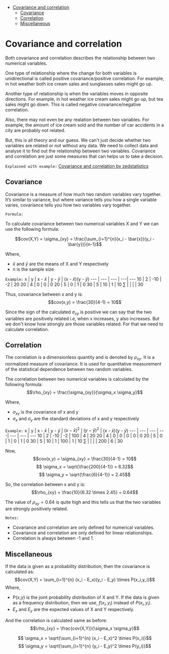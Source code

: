 - [Covariance and correlation](#covariance-and-correlation)
  - [Covariance](#covariance)
  - [Correlation](#correlation)
  - [Miscellaneous](#miscellaneous)

# Covariance and correlation

Both covariance and correlation describes the relationship between two numerical variables.

One type of relationship where the change for both variables is unidirectional is called positive covariance/positive correlation. For example, in hot weather both ice cream sales and sunglasses sales might go up.

Another type of relationship is when the variables moves in opposite directions. For example, in hot weather ice cream sales might go up, but tea sales might go down. This is called negative covariance/negative correlation.

Also, there may not even be any realation between two variables. For example, the amount of ice cream sold and the number of car accidents in a city are probably not related.

But, this is all theory and our guess. We can't just decide whether two variables are related or not without any data. We need to collect data and analyse it to find out the relationship between two variables. Covariance and correlation are just some measures that can helps us to take a decision.

`Explained with example:` [Covariance and correlation by zedstatistics](https://www.youtube.com/watch?v=mG__Wpp9dns&list=PLTNMv857s9WVStKLco6ZBOsfSGXzJ1L0f&index=13)

## Covariance
Covariance is a measure of how much two random variables vary together. It’s similar to variance, but where variance tells you how a single variable varies, covariance tells you how two variables vary together. 


`Formula:`

To calculate covariance between two numerical variables X and Y we can use the following formula:

$$cov(X,Y) = \sigma_{xy} = \frac{\sum_{i=1}^{n}(x_i - \bar{x})(y_i - \bar{y})}{n-1}$$

Where, 
- $\bar{x}$ and $\bar{y}$ are the means of X and Y respectively
- n is the sample size

`Example:`
x | y | x - $\bar x$ | y - $\bar y$ | (x - $\bar x$)(y - $\bar y$)
--- | --- | --- | ---| ---
10 | 2 | -10 | -2 | 20
20 | 4 | 0 | 0 | 0
20 | 5 | 0 | 1 | 0
30 | 5 | 10 | 1 | 10
$\sum$ |  |  | | 30

Thus, covariance between x and y is:
$$cov(x,y) = \frac{30}{4-1} = 10$$

Since the sign of the calculated $\sigma_{xy}$ is positive we can say that the two variables are positively related i.e, when x increases, y also increases. But we don't know how strongly are those variables related. For that we need to calculate correlation.

## Correlation

The correlation is a dimensionless quantity and is denoted by $\rho_{xy}$. It is a normalized measure of covariance. It is used for quantitative measurement of the statistical dependence between two random variables.

The correlation between two numerical variables is calculated by the following formula:
$$\rho_{xy} = \frac{\sigma_{xy}}{\sigma_x \sigma_y}$$

Where, 
- $\sigma_{xy}$ is the covariance of x and y
- $\sigma_x$ and $\sigma_y$ are the standard deviations of x and y respectively

`Example:`
x | y | x - $\bar x$ | y - $\bar y$ | $(x - \bar x)^2$ | $(y - \bar y)^2$ | (x - $\bar x$)(y - $\bar y$)
--- | --- | --- | ---| --- | --- | ---
10 | 2 | -10 | -2 | 100 | 4 | 20
20 | 4 | 0 | 0 | 0 | 0 | 0
20 | 5 | 0 | 1 | 0 | 1 | 0
30 | 5 | 10 | 1 | 100 | 1 | 10
$\sum$ |  |  |  | 200 | 6 | 30

Now,
$$cov(x,y) = \sigma_{xy} = \frac{30}{4-1} = 10$$
$$ \sigma_x = \sqrt{\frac{200}{4-1}} = 6.32$$
$$ \sigma_y = \sqrt{\frac{6}{4-1}} = 2.45$$

So, the correlation between x and y is:
$$\rho_{xy} = \frac{10}{6.32 \times 2.45} = 0.64$$

The value of $\rho_{xy} = 0.64$ is quite high and this tells us that the two variables are strongly positively related.

`Notes:`
- Covariance and correlation are only defined for numerical variables.
- Covariance and correlation are only defined for linear relationships.
- Correlation is always between -1 and 1.

## Miscellaneous
If the data is given as a probability distribution, then the covariance is calculated as:
$$cov(X,Y) = \sum_{i=1}^{n} (x_i - E_x)(y_i - E_y) \times P(x_i,y_i)$$
Where, 
- P(x,y) is the joint probability distribution of X and Y. If the data is given as a frequency distribution, then we use, $f(x_i,y_i)$ instead of $P(x_i,y_i)$.
- $E_x$ and $E_y$ are the expected values of X and Y respectively.

And the correlation is calculated same as before:
$$\rho_{xy} = \frac{cov(X,Y)}{\sigma_x \sigma_y}$$

$$ \sigma_x = \sqrt{\sum_{i=1}^{n} (x_i - E_x)^2 \times P(x_i)}$$
$$ \sigma_y = \sqrt{\sum_{i=1}^{n} (y_i - E_y)^2 \times P(y_i)}$$
